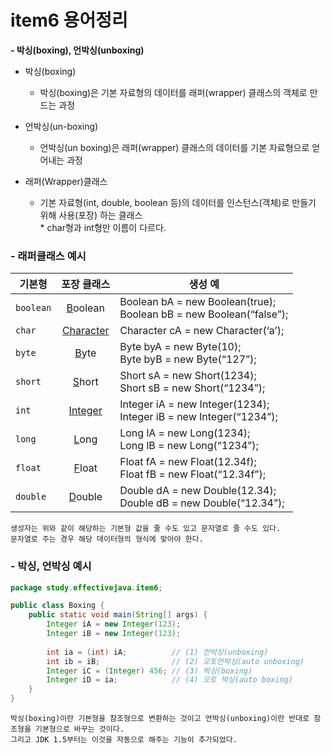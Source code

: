 # item6 용어정리

**- 박싱(boxing), 언박싱(unboxing)**
* 박싱(boxing)
	-   박싱(boxing)은 기본 자료형의 데이터를 래퍼(wrapper) 클래스의 객체로 만드는 과정

* 언박싱(un-boxing)
	-  언박싱(un boxing)은 래퍼(wrapper) 클래스의 데이터를 기본 자료형으로 얻어내는 과정

* 래퍼(Wrapper)클래스
	-  기본 자료형(int, double, boolean 등)의 데이터를 인스턴스(객체)로 만들기 위해 사용(포장) 하는 클래스<br/>* char형과 int형만 이름이 다르다.


### - 래퍼클래스 예시

| 기본형 | 포장 클래스 | 생성 예 |
|---|:---:|---|
| `boolean` | [B]()oolean | Boolean bA = new Boolean(true);<br/>Boolean bB = new Boolean(“false”); |
| `char` | [Character]() | Character cA = new Character(‘a’); |
| `byte` | [B]()yte | Byte byA = new Byte(10);<br/> Byte byB = new Byte(“127”); |
| `short` | [S]()hort | Short sA = new Short(1234);<br/>Short sB = new Short(“1234”); |
| `int` | [Integer]() | Integer iA = new Integer(1234);<br/>Integer iB = new Integer(“1234”); |
| `long` | [L]()ong | Long lA = new Long(1234);<br/>Long lB = new Long(“1234”); |
| `float` | [F]()loat | Float fA = new Float(12.34f);<br/>Float fB = new Float(“12.34f”); |
| `double` | [D]()ouble | Double dA = new Double(12.34);<br/>Double dB = new Double(“12.34”); |
    생성자는 위와 같이 해당하는 기본형 값을 줄 수도 있고 문자열로 줄 수도 있다.
    문자열로 주는 경우 해당 데이터형의 형식에 맞아야 한다.


### - 박싱, 언박싱 예시
```java
package study.effectivejava.item6;

public class Boxing {
	public static void main(String[] args) {
		Integer iA = new Integer(123);
		Integer iB = new Integer(123);
		
		int ia = (int) iA;          // (1) 언박싱(unboxing)
		int ib = iB;                // (2) 오토언박싱(auto unboxing)
		Integer iC = (Integer) 456; // (3) 박싱(boxing)
		Integer iD = ia;            // (4) 오토 박싱(auto boxing)
	}
}
```
    박싱(boxing)이란 기본형을 참조형으로 변환하는 것이고 언박싱(unboxing)이란 반대로 참조형을 기본형으로 바꾸는 것이다.
    그리고 JDK 1.5부터는 이것을 자동으로 해주는 기능이 추가되었다.

